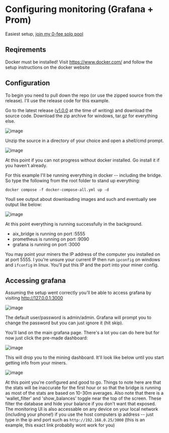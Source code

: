 # Configuring monitoring (Grafana + Prom)

Easiest setup, [join my 0-fee solo pool](http://grafana.ghost-pool.io/d/x7cE7G74k/pool-monitoring?orgId=1&refresh=5s)

## Reqirements

Docker must be installed! Visit https://www.docker.com/ and follow the setup instructions on the docker website

## Configuration

To begin you need to pull down the repo (or use the zipped source from the release). I'll use the release code for this example.

Go to the latest release ([v1.0.0](https://github.com/astrix-network/astrix-stratum-bridge/releases/tag/v1.0.0) at the time of writing) and download the source code. Download the zip archive for windows, tar.gz for everything else.

![image](https://user-images.githubusercontent.com/59971111/192021218-01d83e83-3ad4-4ce2-87b4-080ff30b6693.png)

Unzip the source in a directory of your choice and open a shell/cmd prompt.

![image](https://user-images.githubusercontent.com/59971111/192022638-0c772814-c47e-4f41-b579-4fcf5b387394.png)

At this point if you can not progress without docker installed. Go install it if you haven't already.

For this example I'll be running everything in docker -- including the bridge. So type the following from the root folder to stand up everything:

`docker compose -f docker-compose-all.yml up -d`

Youll see output about downloading images and such and eventually see output like below:

![image](https://user-images.githubusercontent.com/59971111/192023410-4d5d09c4-2b52-4405-ae5c-3c113e33c4c8.png)

At this point everything is running successfully in the background.

- aix_bridge is running on port :5555
- prometheus is running on port :9090
- grafana is running on port :3000

You may point your miners the IP address of the computer you installed on at port 5555. I you're unsure your current IP then run `ipconfig` on windows and `ifconfig` in linux. You'll put this IP and the port into your miner config.

## Accessing grafana

Assuming the setup went correctly you'll be able to access grafana by visiting http://127.0.0.1:3000

![image](https://user-images.githubusercontent.com/59971111/192024515-dd487a3a-3d15-4d21-bfbf-189b2db69782.png)

The default user/password is admin/admin. Grafana will prompt you to change the password but you can just ignore it (hit skip).

You'll land on the main grafana page. There's a lot you can do here but for now just click the pre-made dashboard:

![image](https://user-images.githubusercontent.com/59971111/192024840-f8ebd4b0-dda0-4249-b4da-3a971baf9836.png)

This will drop you to the mining dashboard. It'll look like below until you start getting info from your miners.

![image](https://user-images.githubusercontent.com/59971111/192024903-ed629405-ac6f-4263-8005-8863399d227a.png)

At this point you're configured and good to go. Things to note here are that the stats will be inaccurate for the first hour or so that the bridge is running as most of the stats are based on 10-30m averages. Also note that there is a 'wallet_filter' and 'show_balances' toggle near the top of the screen. These filter the database and hide your balance if you don't want that exposed. The monitoring UI is also accessable on any device on your local network (including your phone!) if you use the host computers ip address -- just type in the ip and port such as `http://192.168.0.25/3000` (this is an example, this exact link probablly wont work for you)
